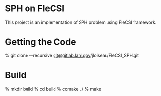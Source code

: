 # SPH on FleCSI 

This project is an implementation of SPH problem using FleCSI framework.

# Getting the Code 

% git clone --recursive git@gitlab.lanl.gov/jloiseau/FleCSI_SPH.git

# Build 

% mkdir build
% cd build 
% ccmake ../ 
% make 


